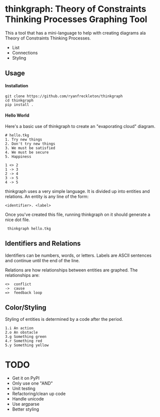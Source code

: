 thinkgraph: Theory of Constraints Thinking Processes Graphing Tool
==================================================================
This a tool that has a mini-language to help with creating diagrams ala Theory
of Constraints Thinking Processes.
- List
- Connections
- Styling

Usage
-----
#### Installation ####

    git clone https://github.com/ryanfreckleton/thinkgraph
    cd thinkgraph
    pip install .

#### Hello World ####

Here's a basic use of thinkgraph to create an "evaporating cloud" diagram.

    # hello.tkg
    1. Try new things
    2. Don't try new things
    3. We must be satisfied
    4. We must be secure
    5. Happiness
    
    1 <> 2
    1 -> 3
    2 -> 4
    3 -> 5
    4 -> 5

thinkgraph uses a very simple language.
It is divided up into entities and relations.
An entity is any line of the form:

    <identifier>. <label>

Once you've created this file, running thinkgraph on it should generate a nice dot file.

     thinkgraph hello.tkg

Identifiers and Relations
-------------------------
Identifiers can be numbers, words, or letters.
Labels are ASCII sentences and continue until the end of the line.

Relations are how relationships between entities are graphed. The relationships are:

    <>  conflict
    ->  cause
    =>  feedback loop

Color/Styling
-------------
Styling of entities is determined by a code after the period.

    1.i An action
    2.o An obstacle
    3.g Something green
    4.r Something red
    5.y Something yellow


TODO
====
- Get it on PyPI
- Only use one "AND"
- Unit testing
- Refactoring/clean up code
- Handle unicode
- Use argparse
- Better styling
